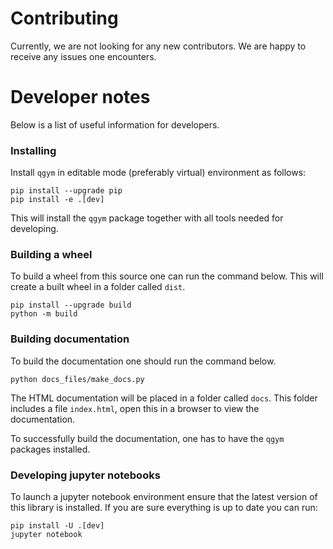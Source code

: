 # Contributing
Currently, we are not looking for any new contributors.
We are happy to receive any issues one encounters.

# Developer notes
Below is a list of useful information for developers.

### Installing
Install `qgym` in editable mode (preferably virtual) environment as follows:

```commandline
pip install --upgrade pip
pip install -e .[dev]
```
This will install the `qgym` package together with all tools needed for developing.

### Building a wheel
To build a wheel from this source one can run the command below.
This will create a built wheel in a folder called `dist`.
```commandline
pip install --upgrade build
python -m build
```

### Building documentation
To build the documentation one should run the command below.
```commandline
python docs_files/make_docs.py
```
The HTML documentation will be placed in a folder called `docs`. This folder includes a
file `index.html`, open this in a browser to view the documentation.

To successfully build the documentation, one has to have the `qgym` packages installed.

### Developing jupyter notebooks
To launch a jupyter notebook environment ensure that the latest version of this library is installed.
If you are sure everything is up to date you can run:
```commandline
pip install -U .[dev]
jupyter notebook
```